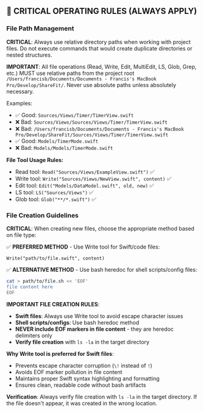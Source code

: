 ## 🚨 CRITICAL OPERATING RULES (ALWAYS APPLY)

### File Path Management
**CRITICAL**: Always use relative directory paths when working with project files. Do not execute commands that would create duplicate directories or nested structures.

**IMPORTANT**: All file operations (Read, Write, Edit, MultiEdit, LS, Glob, Grep, etc.) MUST use relative paths from the project root `/Users/francisb/Documents/Documents - Francis's MacBook Pro/Develop/ShareFit/`. Never use absolute paths unless absolutely necessary.

Examples:
- ✅ Good: `Sources/Views/Timer/TimerView.swift`
- ❌ Bad: `Sources/Views/Sources/Views/Timer/TimerView.swift`
- ❌ Bad: `/Users/francisb/Documents/Documents - Francis's MacBook Pro/Develop/ShareFit/Sources/Views/Timer/TimerView.swift`
- ✅ Good: `Models/TimerMode.swift`
- ❌ Bad: `Models/Models/TimerMode.swift`

**File Tool Usage Rules:**
- Read tool: `Read("Sources/Views/ExampleView.swift")` ✅
- Write tool: `Write("Sources/Views/NewView.swift", content)` ✅
- Edit tool: `Edit("Models/DataModel.swift", old, new)` ✅
- LS tool: `LS("Sources/Views")` ✅
- Glob tool: `Glob("**/*.swift")` ✅

### File Creation Guidelines
**CRITICAL**: When creating new files, choose the appropriate method based on file type:

✅ **PREFERRED METHOD** - Use Write tool for Swift/code files:
```
Write("path/to/file.swift", content)
```

✅ **ALTERNATIVE METHOD** - Use bash heredoc for shell scripts/config files:
```bash
cat > path/to/file.sh << 'EOF'
file content here
EOF
```

**IMPORTANT FILE CREATION RULES**:
- **Swift files**: Always use Write tool to avoid escape character issues
- **Shell scripts/configs**: Use bash heredoc method
- **NEVER include EOF markers in file content** - they are heredoc delimiters only
- **Verify file creation** with `ls -la` in the target directory

**Why Write tool is preferred for Swift files**:
- Prevents escape character corruption (`\!` instead of `!`)
- Avoids EOF marker pollution in file content
- Maintains proper Swift syntax highlighting and formatting
- Ensures clean, readable code without bash artifacts

**Verification**: Always verify file creation with `ls -la` in the target directory. If the file doesn't appear, it was created in the wrong location.